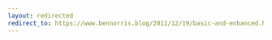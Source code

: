 ```yaml
---
layout: redirected
redirect_to: https://www.bennorris.blog/2011/12/19/basic-and-enhanced.html
---
```

